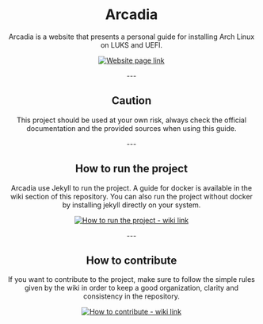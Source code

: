 <!-- Main section -->
<div align="center">
    <h1>Arcadia</h1>
    <p>Arcadia is a website that presents a personal guide for installing Arch Linux on LUKS and UEFI.</p>
    <p>
        <a href="https://chaosdynamix.github.io/Arcadia/">
            <img src="https://img.shields.io/badge/-Show the website-green?style=for-the-badge" alt="Website page link" />
        </a>
    </p>
    <p>---</p>
</div>

<!-- Caution section -->
<div align="center">
    <h2>Caution</h2>
    <p>This project should be used at your own risk, always check the official documentation and the provided sources when using this guide.</p>
    <p>---</p>
</div>

<!-- How to run the project section -->
<div align="center">
    <h2>How to run the project</h2>
    <p>Arcadia use Jekyll to run the project. A guide for docker is available in the wiki section of this repository. You can also run the project without docker by installing jekyll directly on your system.</p>
    <p>
        <a href="https://github.com/ChaosDynamix/Arcadia/wiki/How-to-run-the-project">
            <img src="https://img.shields.io/badge/-Show the guide-blue?style=for-the-badge" alt="How to run the project - wiki link" />
        </a>
    </p>
    <p>---</p>
</div>

<!-- How to contribute section -->
<div align="center">
    <h2>How to contribute</h2>
    <p>If you want to contribute to the project, make sure to follow the simple rules given by the wiki in order to keep a good organization, clarity and consistency in the repository.</p>
    <p>
        <a href="https://github.com/ChaosDynamix/Arcadia/wiki/How-to-contribute">
            <img src="https://img.shields.io/badge/-Show the rules-blue?style=for-the-badge" alt="How to contribute - wiki link" />
        </a>
    </p>
</div>
